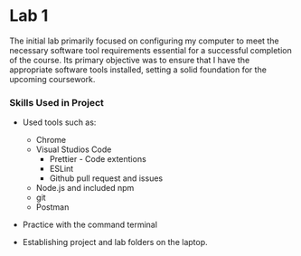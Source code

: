 # Lab 1

The initial lab primarily focused on configuring my computer to meet the necessary 
software tool requirements essential for a successful completion of the course. 
Its primary objective was to ensure that I have the appropriate software tools installed, 
setting a solid foundation for the upcoming coursework.

### Skills Used in Project
- Used tools such as:
    - Chrome
    - Visual Studios Code
        - Prettier - Code extentions
        - ESLint
        - Github pull request and issues
    - Node.js and included npm
    - git
    - Postman

- Practice with the command terminal 
- Establishing project and lab folders on the laptop.


